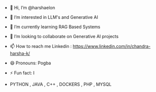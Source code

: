 - 👋 Hi, I’m @harshaelon
- 👀 I’m interested in LLM's and Generative AI
- 🌱 I’m currently learning RAG Based Systems
- 💞️ I’m looking to collaborate on Generative AI projects
- 📫 How to reach me Linkedin : https://www.linkedin.com/in/chandra-harsha-k/
- 😄 Pronouns: Pogba  
- ⚡ Fun fact: I

- PYTHON , JAVA , C++ , DOCKERS , PHP , MYSQL 

<!---
harshaelon/harshaelon is a ✨ special ✨ repository because its `README.md` (this file) appears on your GitHub profile.
You can click the Preview link to take a look at your changes.
--->
